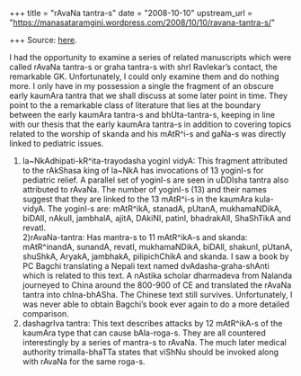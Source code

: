 +++
title = "rAvaNa tantra-s"
date = "2008-10-10"
upstream_url = "https://manasataramgini.wordpress.com/2008/10/10/ravana-tantra-s/"

+++
Source: [here](https://manasataramgini.wordpress.com/2008/10/10/ravana-tantra-s/).

I had the opportunity to examine a series of related manuscripts which
were called rAvaNa tantra-s or graha tantra-s with shrI Ravlekar’s
contact, the remarkable GK. Unfortunately, I could only examine them and
do nothing more. I only have in my possession a single the fragment of
an obscure early kaumAra tantra that we shall discuss at some later
point in time. They point to the a remarkable class of literature that
lies at the boundary between the early kaumAra tantra-s and
bhUta-tantra-s, keeping in line with our thesis that the early kaumAra
tantra-s in addition to covering topics related to the worship of skanda
and his mAtR^i-s and gaNa-s was directly linked to pediatric issues.  
1) la\~NkAdhipati-kR^ita-trayodasha yoginI vidyA: This fragment
attributed to the rAkShasa king of la\~NkA has invocations of 13
yoginI-s for pediatric relief. A parallel set of yoginI-s are seen in
uDDIsha tantra also attributed to rAvaNa. The number of yoginI-s (13)
and their names suggest that they are linked to the 13 mAtR^i-s in the
kaumAra kula-vidyA. The yoginI-s are: mAtR^ikA, stanadA, pUtanA,
mukhamaNDikA, biDAlI, nAkulI, jambhalA, ajitA, DAkiNI, patinI,
bhadrakAlI, ShaShTikA and revatI.  
2)rAvaNa-tantra: Has mantra-s to 11 mAtR^ikA-s and skanda: mAtR^inandA,
sunandA, revatI, mukhamaNDikA, biDAlI, shakunI, pUtanA, shuShkA, AryakA,
jambhakA, pilipichChikA and skanda. I saw a book by PC Bagchi
translating a Nepali text named dvAdasha-graha-shAnti which is related
to this text. A nAstika scholar dharmadeva from Nalanda journeyed to
China around the 800-900 of CE and translated the rAvaNa tantra into
chIna-bhASha. The Chinese text still survives. Unfortunately, I was
never able to obtain Bagchi’s book ever again to do a more detailed
comparison.  
3) dashagrIva tantra: This text describes attacks by 12 mAtR^ikA-s of
the kaumAra type that can cause bAla-roga-s. They are all countered
interestingly by a series of mantra-s to rAvaNa. The much later medical
authority trimalla-bhaTTa states that viShNu should be invoked along
with rAvaNa for the same roga-s.

